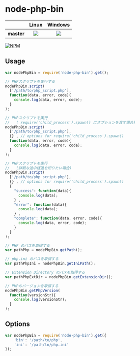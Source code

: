 # node-php-bin

<table>
  <thead>
    <tr>
      <th></th>
      <th>Linux</th>
      <th>Windows</th>
    </tr>
  </thead>
  <tbody>
    <tr>
      <th>master</th>
      <td align="center">
        <a href="https://travis-ci.org/tomk79/node-php-bin"><img src="https://secure.travis-ci.org/tomk79/node-php-bin.svg?branch=master"></a>
      </td>
      <td align="center">
        <a href="https://ci.appveyor.com/project/tomk79/node-php-bin"><img src="https://ci.appveyor.com/api/projects/status/1puhabq8314trwqt/branch/master?svg=true"></a>
      </td>
    </tr>
    <!-- tr>
      <th>develop</th>
      <td align="center">
        <a href="https://travis-ci.org/tomk79/node-php-bin"><img src="https://secure.travis-ci.org/tomk79/node-php-bin.svg?branch=develop"></a>
      </td>
      <td align="center">
        <a href="https://ci.appveyor.com/project/tomk79/node-php-bin"><img src="https://ci.appveyor.com/api/projects/status/1puhabq8314trwqt/branch/develop?svg=true"></a>
      </td>
    </tr -->
  </tbody>
</table>

[![NPM](https://nodei.co/npm/node-php-bin.png)](https://nodei.co/npm/node-php-bin/)

## Usage

```js
var nodePhpBin = require('node-php-bin').get();

// PHPスクリプトを実行する
nodePhpBin.script(
  ['/path/to/php_script.php'],
  function(data, error, code){
    console.log(data, error, code);
  }
);

// PHPスクリプトを実行
//   ( require('child_process').spawn() にオプションを渡す場合)
nodePhpBin.script(
  ['/path/to/php_script.php'],
  {} , // options for require('child_process').spawn()
  function(data, error, code){
    console.log(data, error, code);
  }
);

// PHPスクリプトを実行
//   (詳細な途中経過を知りたい場合)
nodePhpBin.script(
  ['/path/to/php_script.php'],
  {} , // options for require('child_process').spawn()
  {
    "success": function(data){
      console.log(data);
    } ,
    "error": function(data){
      console.log(data);
    } ,
    "complete": function(data, error, code){
      console.log(data, error, code);
    }
  }
);

// PHP のパスを取得する
var pathPhp = nodePhpBin.getPath();

// php.ini のパスを取得する
var pathPhpIni = nodePhpBin.getIniPath();

// Extension Directory のパスを取得する
var pathPhpExtDir = nodePhpBin.getExtensionDir();

// PHPのバージョンを取得する
nodePhpBin.getPhpVersion(
  function(versionStr){
    console.log(versionStr);
  }
);
```

## Options

```js
var nodePhpBin = require('node-php-bin').get({
    'bin': '/path/to/php',
    'ini': '/path/to/php.ini'
});
```
